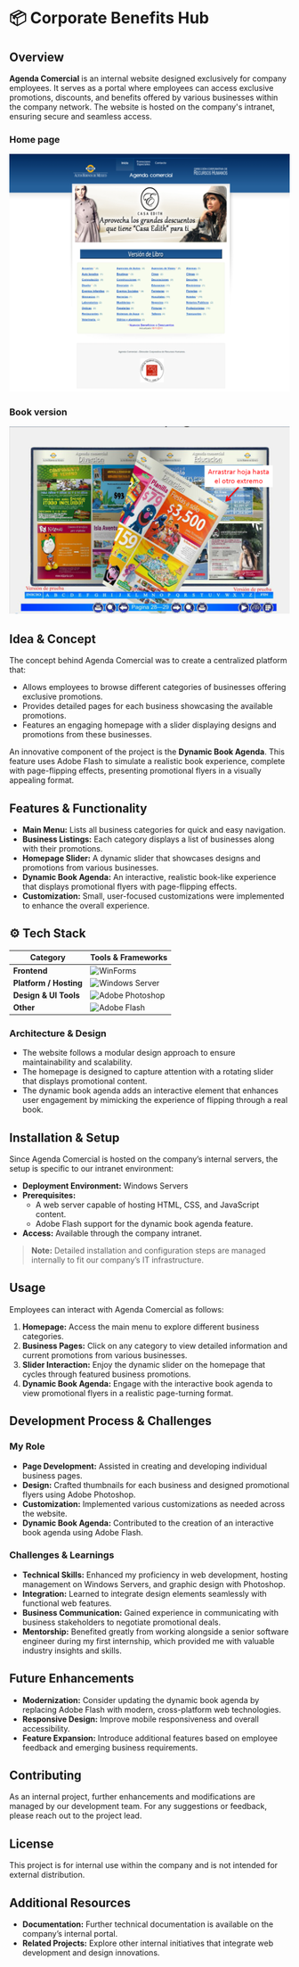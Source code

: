 # 📦 Corporate Benefits Hub

## Overview
**Agenda Comercial** is an internal website designed exclusively for company employees. It serves as a portal where employees can access exclusive promotions, discounts, and benefits offered by various businesses within the company network. The website is hosted on the company's intranet, ensuring secure and seamless access.

### Home page
![Screenshot](./assets/4.png)

### Book version
![Screenshot](./assets/8.png)

## Idea & Concept
The concept behind Agenda Comercial was to create a centralized platform that:
- Allows employees to browse different categories of businesses offering exclusive promotions.
- Provides detailed pages for each business showcasing the available promotions.
- Features an engaging homepage with a slider displaying designs and promotions from these businesses.

An innovative component of the project is the **Dynamic Book Agenda**. This feature uses Adobe Flash to simulate a realistic book experience, complete with page-flipping effects, presenting promotional flyers in a visually appealing format.

## Features & Functionality
- **Main Menu:** Lists all business categories for quick and easy navigation.
- **Business Listings:** Each category displays a list of businesses along with their promotions.
- **Homepage Slider:** A dynamic slider that showcases designs and promotions from various businesses.
- **Dynamic Book Agenda:** An interactive, realistic book-like experience that displays promotional flyers with page-flipping effects.
- **Customization:** Small, user-focused customizations were implemented to enhance the overall experience.

## ⚙️ Tech Stack
| Category                | Tools & Frameworks |
|-------------------------|--------------------|
| **Frontend**            | ![WinForms](https://img.shields.io/badge/WinForms-512BD4?logo=.net&logoColor=white&style=for-the-badge) |
| **Platform / Hosting** | ![Windows Server](https://img.shields.io/badge/Windows%20Server-0078D4?logo=windows&logoColor=white&style=for-the-badge) |
| **Design & UI Tools** | ![Adobe Photoshop](https://img.shields.io/badge/Photoshop-31A8FF?logo=adobe-photoshop&logoColor=white&style=for-the-badge) |
| **Other** | ![Adobe Flash](https://img.shields.io/badge/Adobe%20Flash-E44D26?logo=adobe&logoColor=white&style=for-the-badge) |

### Architecture & Design
- The website follows a modular design approach to ensure maintainability and scalability.
- The homepage is designed to capture attention with a rotating slider that displays promotional content.
- The dynamic book agenda adds an interactive element that enhances user engagement by mimicking the experience of flipping through a real book.

## Installation & Setup
Since Agenda Comercial is hosted on the company’s internal servers, the setup is specific to our intranet environment:
- **Deployment Environment:** Windows Servers
- **Prerequisites:** 
  - A web server capable of hosting HTML, CSS, and JavaScript content.
  - Adobe Flash support for the dynamic book agenda feature.
- **Access:** Available through the company intranet.

> **Note:** Detailed installation and configuration steps are managed internally to fit our company’s IT infrastructure.

## Usage
Employees can interact with Agenda Comercial as follows:
1. **Homepage:** Access the main menu to explore different business categories.
2. **Business Pages:** Click on any category to view detailed information and current promotions from various businesses.
3. **Slider Interaction:** Enjoy the dynamic slider on the homepage that cycles through featured business promotions.
4. **Dynamic Book Agenda:** Engage with the interactive book agenda to view promotional flyers in a realistic page-turning format.

## Development Process & Challenges
### My Role
- **Page Development:** Assisted in creating and developing individual business pages.
- **Design:** Crafted thumbnails for each business and designed promotional flyers using Adobe Photoshop.
- **Customization:** Implemented various customizations as needed across the website.
- **Dynamic Book Agenda:** Contributed to the creation of an interactive book agenda using Adobe Flash.

### Challenges & Learnings
- **Technical Skills:** Enhanced my proficiency in web development, hosting management on Windows Servers, and graphic design with Photoshop.
- **Integration:** Learned to integrate design elements seamlessly with functional web features.
- **Business Communication:** Gained experience in communicating with business stakeholders to negotiate promotional deals.
- **Mentorship:** Benefited greatly from working alongside a senior software engineer during my first internship, which provided me with valuable industry insights and skills.

## Future Enhancements
- **Modernization:** Consider updating the dynamic book agenda by replacing Adobe Flash with modern, cross-platform web technologies.
- **Responsive Design:** Improve mobile responsiveness and overall accessibility.
- **Feature Expansion:** Introduce additional features based on employee feedback and emerging business requirements.

## Contributing
As an internal project, further enhancements and modifications are managed by our development team. For any suggestions or feedback, please reach out to the project lead.

## License
This project is for internal use within the company and is not intended for external distribution.

## Additional Resources
- **Documentation:** Further technical documentation is available on the company’s internal portal.
- **Related Projects:** Explore other internal initiatives that integrate web development and design innovations.
